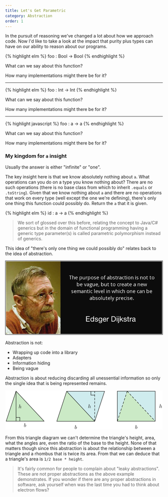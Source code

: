 ```yaml
---
title: Let's Get Parametric
category: Abstraction
order: 1
---
```


In the pursuit of reasoning we've changed a lot about how we approach code. Now I'd like to take a look at the impact that purity plus types can have on our ability to reason about our programs.

{% highlight elm %}
  foo : Bool -> Bool
{% endhighlight %}

What can we say about this function?

How many implementations might there be for it?

---

{% highlight elm %}
  foo : Int -> Int
{% endhighlight %}

What can we say about this function?

How many implementations might there be for it?

---

{% highlight javascript %}
  foo : a -> a
{% endhighlight %}

What can we say about this function?

How many implementations might there be for it?

### My kingdom for `a` insight

Usually the answer is either "infinite" or "one".

The key insight here is that we know absolutely nothing about `a`. What operations can you do on a type you know nothing about? There are no such operations (there is no base class from which to inherit `.equals` or `.toString`). Given that we know nothing about `a` and there are no operations that work on every type (well except the one we're defining), there's only one thing this function could possibly do. Return the `a` that it is given.

{% highlight elm %}
  id : a -> a
{% endhighlight %}

> We sort of glossed over this before, relating the concept to Java/C# generics but in the domain of functional programming having a generic type parameter(s) is called parametric polymorphism instead of generics.

This idea of "there's only one thing we could possibly do" relates back to the idea of abstraction.

![Edsger Dijkstra](/images/abstraction-dijkstra.jpg)

Abstraction is not:

- Wrapping up code into a library
- Adapters
- Information hiding
- Being vague

Abstraction is about reducing discarding all unessential information so only the single idea that is being represented remains.

![Triangle](/images/GeometryArea.svg)

From this triangle diagram we can't determine the triangle's height, area, what the angles are, even the ratio of the base to the height. None of that matters though since this abstraction is about the relationship between a triangle and a rhombus that is twice its area. From that we can deduce that a triangle's area is `1/2 base * height`.

> It's fairly common for people to complain about "leaky abstractions". These are not proper abstractions as the above example demonstrates. If you wonder if there are any proper abstractions in software, ask yourself when was the last time you had to think about electron flows?

